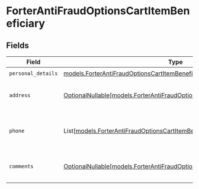 # ForterAntiFraudOptionsCartItemBeneficiary


## Fields

| Field                                                                                                                                        | Type                                                                                                                                         | Required                                                                                                                                     | Description                                                                                                                                  |
| -------------------------------------------------------------------------------------------------------------------------------------------- | -------------------------------------------------------------------------------------------------------------------------------------------- | -------------------------------------------------------------------------------------------------------------------------------------------- | -------------------------------------------------------------------------------------------------------------------------------------------- |
| `personal_details`                                                                                                                           | [models.ForterAntiFraudOptionsCartItemBeneficiaryPersonalDetails](../models/forterantifraudoptionscartitembeneficiarypersonaldetails.md)     | :heavy_check_mark:                                                                                                                           | N/A                                                                                                                                          |
| `address`                                                                                                                                    | [OptionalNullable[models.ForterAntiFraudOptionsCartItemBeneficiaryAddress]](../models/forterantifraudoptionscartitembeneficiaryaddress.md)   | :heavy_minus_sign:                                                                                                                           | Address information of the beneficiary.                                                                                                      |
| `phone`                                                                                                                                      | List[[models.ForterAntiFraudOptionsCartItemBeneficiaryPhone](../models/forterantifraudoptionscartitembeneficiaryphone.md)]                   | :heavy_minus_sign:                                                                                                                           | Phone numbers associated with the beneficiary.                                                                                               |
| `comments`                                                                                                                                   | [OptionalNullable[models.ForterAntiFraudOptionsCartItemBeneficiaryComments]](../models/forterantifraudoptionscartitembeneficiarycomments.md) | :heavy_minus_sign:                                                                                                                           | Comments related to the beneficiary.                                                                                                         |